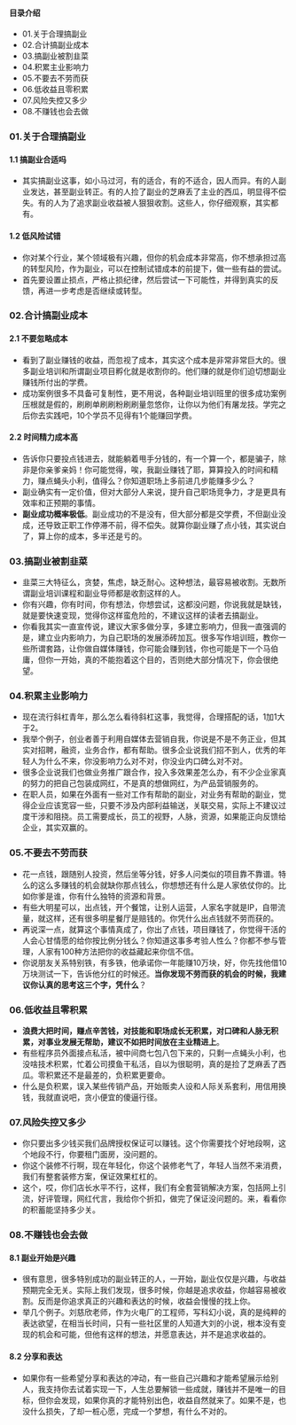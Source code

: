 #### 目录介绍
- 01.关于合理搞副业
- 02.合计搞副业成本
- 03.搞副业被割韭菜
- 04.积累主业影响力
- 05.不要去不劳而获
- 06.低收益且零积累
- 07.风险失控又多少
- 08.不赚钱也会去做




### 01.关于合理搞副业
#### 1.1 搞副业合适吗
- 其实搞副业这事，如小马过河，有的适合，有的不适合，因人而异。有的人副业发达，甚至副业转正。有的人捡了副业的芝麻丢了主业的西瓜，明显得不偿失。有的人为了追求副业收益被人狠狠收割。这些人，你仔细观察，其实都有。



#### 1.2 低风险试错
- 你对某个行业，某个领域极有兴趣，但你的机会成本非常高，你不想承担过高的转型风险，作为副业，可以在控制试错成本的前提下，做一些有益的尝试。
- 首先要设置止损点，严格止损纪律，然后尝试一下可能性，并得到真实的反馈，再进一步考虑是否继续或转型。


### 02.合计搞副业成本
#### 2.1 不要忽略成本
- 看到了副业赚钱的收益，而忽视了成本，其实这个成本是非常非常巨大的。很多副业培训和所谓副业项目孵化就是收割你的。他们赚的就是你们迫切想副业赚钱所付出的学费。
- 成功案例很多不具备可复制性，更不用说，各种副业培训班里的很多成功案例压根就是假的，刷刷单刷刷粉刷刷量忽悠你，让你以为他们有屠龙技。学完之后你去实践吧，10个学员不见得有1个能赚回学费。


#### 2.2 时间精力成本高
- 告诉你只要投点钱进去，就能躺着甩手分钱的，有一个算一个，都是骗子，除非是你亲爹亲妈！你可能觉得，唉，我副业赚钱了耶，算算投入的时间和精力，赚点蝇头小利，值得么？你知道职场上多前进几步能赚多少么？
- 副业确实有一定价值，但对大部分人来说，提升自己职场竞争力，才是更具有效率和正预期的事情。
- **副业成功概率极低**。副业成功的不是没有，但大部分都是交学费，不但副业没成，还导致正职工作停滞不前，得不偿失。就算你副业赚了点小钱，其实说白了，算上你的成本，多半还是亏的。



### 03.搞副业被割韭菜
- 韭菜三大特征么，贪婪，焦虑，缺乏耐心。这种想法，最容易被收割。无数所谓副业培训课程和副业导师都是收割这样的人。
- 你有兴趣，你有时间，你有想法，你想尝试，这都没问题，你说我就是缺钱，就是要快速变现，觉得你这样蛮危险的，不建议这样的读者去搞副业。
- 你看我其实一直宣传说，建议大家多做分享，多建立影响力，但我一直强调的是，建立业内影响力，为自己职场的发展添砖加瓦。很多写作培训班，教你一些所谓套路，让你做自媒体赚钱，你可能会赚到钱，你也可能是下一个马伯庸，但你一开始，真的不能抱着这个目的，否则绝大部分情况下，你会很绝望。




### 04.积累主业影响力
- 现在流行斜杠青年，那么怎么看待斜杠这事，我觉得，合理搭配的话，1加1大于2。
- 我举个例子，创业者善于利用自媒体去营销自我，你说是不是不务正业，但其实对招聘，融资，业务合作，都有帮助。很多企业说我们招不到人，优秀的年轻人为什么不来，你没影响力么对不对，你没业内口碑么对不对。
- 很多企业说我们也做业务推广跟合作，投入多效果差怎么办，有不少企业家真的努力的把自己包装成网红，不是真的想做网红，为产品营销服务的。
- 在职人员，如果在外面有一些对工作有帮助的副业，对业务有帮助的副业，觉得企业应该宽容一些，只要不涉及内部利益输送，关联交易，实际上不建议过度干涉和阻挠。员工需要成长，员工的视野，人脉，资源，如果能正向反馈给企业，其实双赢的。




### 05.不要去不劳而获
- 花一点钱，跟随别人投资，然后坐等分钱，好多人问类似的项目靠不靠谱。特么的这么多赚钱的机会就缺你那点钱么，你想想还有什么是人家依仗你的。比如你爹是谁，你有什么独特的资源和背景。
- 有些大明星可以，出点钱，开个餐馆，让别人运营，人家名字就是IP，自带流量，就这样，还有很多明星餐厅是赔钱的。你凭什么出点钱就不劳而获的。
- 再说深一点，就算这个事情真成了，你出了点钱，项目赚钱了，你觉得干活的人会心甘情愿的给你按比例分钱么？你知道这事多考验人性么？你都不参与管理，人家有100种方法把你的收益藏起来你信不信。
- 你说朋友关系特别铁，有多铁，他承诺你一年能赚10万块，好，你先找他借10万块测试一下，告诉他分红的时候还。**当你发现不劳而获的机会的时候，我建议你认真的思考这三个字，凭什么**？



### 06.低收益且零积累
- **浪费大把时间，赚点辛苦钱，对技能和职场成长无积累，对口碑和人脉无积累，对事业发展无帮助，建议不如把时间放在主业精进上**。
- 有些程序员外面接点私活，被中间商七包八包下来的，只剩一点蝇头小利，也没啥技术积累，忙着公司摸鱼干私活，自以为很聪明，真的是捡了芝麻丢了西瓜。零积累还不是最差的，负积累更要命。
- 什么是负积累，误入某些传销产品，开始贩卖人设和人际关系套利，用信用换钱，我就直说吧，贪小便宜的傻逼行径。


### 07.风险失控又多少
- 你只要出多少钱买我们品牌授权保证可以赚钱。这个你需要找个好地段啊，这个地段不行，你要租门面房，没问题的。
- 你这个装修不行啊，现在年轻化，你这个装修老气了，年轻人当然不来消费，我们有整套装修方案，保证效果杠杠的。
- 这个，哎，你们店长水平不行，这样，我们有全套营销解决方案，包括网上引流，好评管理，网红代言，我给你个折扣，做完了保证没问题的。来，看看你的积蓄能坚持多少关。



### 08.不赚钱也会去做
#### 8.1 副业开始是兴趣
- 很有意思，很多特别成功的副业转正的人，一开始，副业仅仅是兴趣，与收益预期完全无关。实际上我们发现，很多时候，你越是追求收益，你越容易被收割。反而是你追求真正的兴趣和表达的时候，收益会慢慢的找上你。
- 举几个例子。刘慈欣老师，作为火电厂的工程师，写科幻小说，真的是纯粹的表达欲望，在相当长时间，只有一些社区里的人知道大刘的小说，根本没有变现的机会和可能，但他有这样的想法，并愿意表达，并不是追求收益的。


#### 8.2 分享和表达
- 如果你有一些希望分享和表达的冲动，有一些自己兴趣和才能希望展示给别人，我支持你去试着实现一下，人生总要解锁一些成就，赚钱并不是唯一的目标，但你会发现，如果你真的才能特别出色，收益自然就来了。如果不是，也没什么损失，了却一桩心愿，完成一个梦想，有什么不对的。













